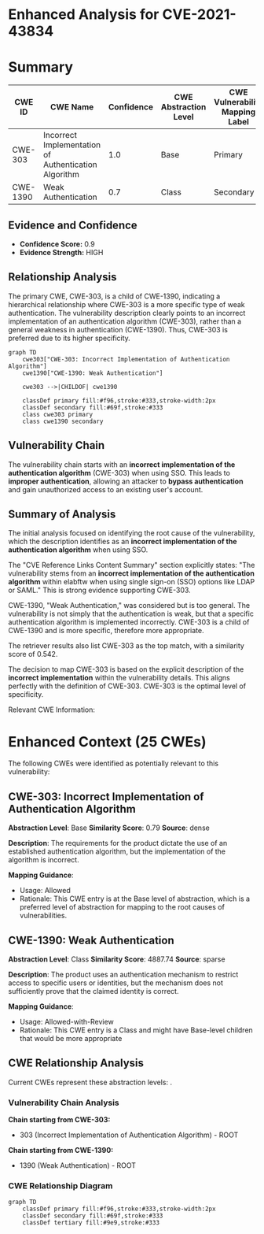 # Enhanced Analysis for CVE-2021-43834

# Summary
| CWE ID | CWE Name | Confidence | CWE Abstraction Level | CWE Vulnerability Mapping Label | CWE-Vulnerability Mapping Notes |
|---|---|---|---|---|---|
| CWE-303 | Incorrect Implementation of Authentication Algorithm | 1.0 | Base | Primary | Allowed |
| CWE-1390 | Weak Authentication | 0.7 | Class | Secondary | Allowed-with-Review |

## Evidence and Confidence

*   **Confidence Score:** 0.9
*   **Evidence Strength:** HIGH

## Relationship Analysis
The primary CWE, CWE-303, is a child of CWE-1390, indicating a hierarchical relationship where CWE-303 is a more specific type of weak authentication. The vulnerability description clearly points to an incorrect implementation of an authentication algorithm (CWE-303), rather than a general weakness in authentication (CWE-1390). Thus, CWE-303 is preferred due to its higher specificity.

```mermaid
graph TD
    cwe303["CWE-303: Incorrect Implementation of Authentication Algorithm"]
    cwe1390["CWE-1390: Weak Authentication"]

    cwe303 -->|CHILDOF| cwe1390

    classDef primary fill:#f96,stroke:#333,stroke-width:2px
    classDef secondary fill:#69f,stroke:#333
    class cwe303 primary
    class cwe1390 secondary
```

## Vulnerability Chain
The vulnerability chain starts with an **incorrect implementation of the authentication algorithm** (CWE-303) when using SSO. This leads to **improper authentication**, allowing an attacker to **bypass authentication** and gain unauthorized access to an existing user's account.

## Summary of Analysis
The initial analysis focused on identifying the root cause of the vulnerability, which the description identifies as an **incorrect implementation of the authentication algorithm** when using SSO.

The "CVE Reference Links Content Summary" section explicitly states: "The vulnerability stems from an **incorrect implementation of the authentication algorithm** within elabftw when using single sign-on (SSO) options like LDAP or SAML." This is strong evidence supporting CWE-303.

CWE-1390, "Weak Authentication," was considered but is too general. The vulnerability is not simply that the authentication is weak, but that a specific authentication algorithm is implemented incorrectly. CWE-303 is a child of CWE-1390 and is more specific, therefore more appropriate.

The retriever results also list CWE-303 as the top match, with a similarity score of 0.542.

The decision to map CWE-303 is based on the explicit description of the **incorrect implementation** within the vulnerability details. This aligns perfectly with the definition of CWE-303. CWE-303 is the optimal level of specificity.

Relevant CWE Information:

# Enhanced Context (25 CWEs)
The following CWEs were identified as potentially relevant to this vulnerability:

## CWE-303: Incorrect Implementation of Authentication Algorithm
**Abstraction Level**: Base
**Similarity Score**: 0.79
**Source**: dense

**Description**:
The requirements for the product dictate the use of an established authentication algorithm, but the implementation of the algorithm is incorrect.

**Mapping Guidance**:
- Usage: Allowed
- Rationale: This CWE entry is at the Base level of abstraction, which is a preferred level of abstraction for mapping to the root causes of vulnerabilities.

## CWE-1390: Weak Authentication
**Abstraction Level**: Class
**Similarity Score**: 4887.74
**Source**: sparse

**Description**:
The product uses an authentication mechanism to restrict access to specific users or identities, but the mechanism does not sufficiently prove that the claimed identity is correct.

**Mapping Guidance**:
- Usage: Allowed-with-Review
- Rationale: This CWE entry is a Class and might have Base-level children that would be more appropriate


## CWE Relationship Analysis

Current CWEs represent these abstraction levels: .


### Vulnerability Chain Analysis

**Chain starting from CWE-303:**
- 303 (Incorrect Implementation of Authentication Algorithm) - ROOT


**Chain starting from CWE-1390:**
- 1390 (Weak Authentication) - ROOT



### CWE Relationship Diagram

```mermaid
graph TD
    classDef primary fill:#f96,stroke:#333,stroke-width:2px
    classDef secondary fill:#69f,stroke:#333
    classDef tertiary fill:#9e9,stroke:#333
```